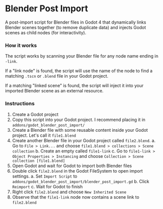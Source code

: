 # Blender Post Import

A post-import script for Blender files in Godot 4 that dynamically links Blender scenes together (to remove duplicate data) and injects Godot scenes as child nodes (for interactivity).

### How it works

The script works by scanning your Blender file for any node name ending in `-link`.

If a "link node" is found, the script will use the name of the node to find a matching `.tscn` or `.blend` file in your Godot project.

If a matching "linked scene" is found, the script will inject it into your imported Blender scene as an external resource.

### Instructions

1. Create a Godot project
2. Copy this script into your Godot project. I recommend placing it in `addons/godot_blender_post_import/`
3. Create a Blender file with some reusable content inside your Godot project. Let's call it `file1.blend`
4. Create another Blender file in your Godot project called `file2.blend`.
  a. Go to `File > Link...` and choose `file1.blend > collections > Scene collection`
  b. Create an empty called `file1-link`
  c. Go to `file1-link > Object Properties > Instancing` and choose `Collection > Scene collection [file1.blend]`
5. Open Godot and wait for Godot to import both Blender files
6. Double click `file2.blend` in the Godot FileSystem to open import settings.
  a. Set `Import Script` to `addons/godot_blender_post_import/blender_post_import.gd`
  b. Click `Reimport`
  c. Wait for Godot to finish
7. Right click `file2.blend` and choose `New Inherited Scene`
8. Observe that the `file1-link` node now contains a scene link to `file2.blend`
